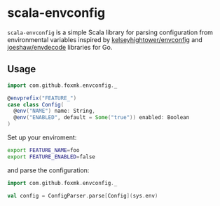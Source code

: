 # scala-envconfig

`scala-envconfig` is a simple Scala library for parsing configuration
 from environmental variables inspired by 
 [kelseyhightower/envconfig](https://github.com/kelseyhightower/envconfig) 
 and [joeshaw/envdecode](https://github.com/joeshaw/envdecode) libraries for Go.
 
 ## Usage
 
 ```scala
 import com.github.foxmk.envconfig._
 
 @envprefix("FEATURE_")
 case class Config(
   @env("NAME") name: String,
   @env("ENABLED", default = Some("true")) enabled: Boolean
 )
 ```

Set up your enviroment:

```bash
export FEATURE_NAME=foo
export FEATURE_ENABLED=false
```

and parse the configuration:

```scala
import com.github.foxmk.envconfig._

val config = ConfigParser.parse[Config](sys.env) 
```
